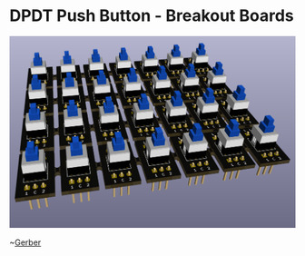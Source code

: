 # DPDT Push Button - Breakout Boards

![Back View](https://github.com/theWickedWebDev/Modular-Synth/blob/main/Breakout_DPDT/breakout-dpdt-3d-render.png?raw=true)

~[Gerber](https://github.com/theWickedWebDev/Modular-Synth/blob/main/Breakout_DPDT/Breakout_DPDT-GerberView.png?raw=true)
